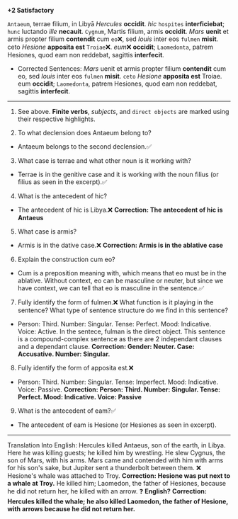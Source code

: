 **+2 Satisfactory**

`Antaeum`, terrae filium, in Libyā *Hercules* **occidit**. *hic* `hospites` **interficiebat**; `hunc` luctando *ille* **necauit**. `Cygnum`, Martis filium, armis **occidit**. *Mars* **uenit** et armis propter filium **contendit** cum `eo`❌, sed *Iouis* inter eos `fulmen` **misit**. ceto *Hesione* **apposita est** `Troiae`❌. *eum*❌ **occidit**; `Laomedonta`, patrem Hesiones, quod eam non reddebat, sagittis **interfecit**.

- Corrected Sentences: *Mars* uenit et armis propter filium **contendit** cum eo, sed *Iouis* inter eos `fulmen` **misit**. `ceto` *Hesione* **apposita est** Troiae. eum **occidit**; `Laomedonta`, patrem Hesiones, quod eam non reddebat, sagittis **interfecit**.
---

1. See above. **Finite verbs**, *subjects*, and `direct objects` are marked using their respective highlights.

2. To what declension does Antaeum belong to?
- Antaeum belongs to the second declension.✅

3. What case is terrae and what other noun is it working with?
- Terrae is in the genitive case and it is working with the noun filius (or filius as seen in the excerpt).✅

4. What is the antecedent of hic?
- The antecedent of hic is Libya.❌ **Correction: The antecedent of hic is Antaeus**

5. What case is armis?
- Armis is in the dative case.❌ **Correction: Armis is in the ablative case**

6. Explain the construction cum eo?
- Cum is a preposition meaning with, which means that eo must be in the ablative. Without context, eo can be masculine or neuter, but since we have context, we can tell that eo is masculine in the sentence.✅

7. Fully identify the form of fulmen.❌  What function is it playing in the sentence? What type of sentence structure do we find in this sentence?
- Person: Third. Number: Singular. Tense: Perfect. Mood: Indicative. Voice: Active. In the sentece, fulman is the direct object. This sentence is a compound-complex sentence as there are 2 independant clauses and a dependant clause.
**Correction: Gender: Neuter. Case: Accusative. Number: Singular.**

8. Fully identify the form of apposita est.❌ 
- Person: Third. Number: Singular. Tense: Imperfect. Mood: Indicative. Voice: Passive. **Correction: Person: Third. Number: Singular. Tense: Perfect. Mood: Indicative. Voice: Passive**

9. What is the antecedent of eam?✅
- The antecedent of eam is Hesione (or Hesiones as seen in excerpt).
---
Translation Into English: 
Hercules killed Antaeus, son of the earth, in Libya. Here he was killing guests; he killed him by wrestling. He slew Cygnus, the son of Mars, with his arms. Mars came and contended with him with arms for his son's sake, but Jupiter sent a thunderbolt between them. 
❌ Hesione's whale was attached to Troy. **Correction: Hesione was put next to a whale at Troy.**
 He killed him; 
 Laomedon, the father of Hesiones, because he did not return her, he killed with an arrow. ❓ **English?**
 **Correction: Hercules killed the whale; he also killed Laomedon, the father of Hesione, with arrows because he did not return her.**
